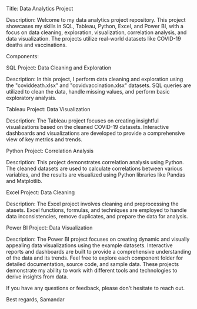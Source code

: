 Title: Data Analytics Project

Description:
Welcome to my data analytics project repository. This project showcases my skills in SQL, Tableau, Python, Excel, and Power BI, with a focus on data cleaning, exploration, visualization, correlation analysis, and data visualization. The projects utilize real-world datasets like COVID-19 deaths and vaccinations.

Components:

SQL Project: Data Cleaning and Exploration

Description: In this project, I perform data cleaning and exploration using the "coviddeath.xlsx" and "covidvaccination.xlsx" datasets. SQL queries are utilized to clean the data, handle missing values, and perform basic exploratory analysis.

Tableau Project: Data Visualization

Description: The Tableau project focuses on creating insightful visualizations based on the cleaned COVID-19 datasets. Interactive dashboards and visualizations are developed to provide a comprehensive view of key metrics and trends.

Python Project: Correlation Analysis

Description: This project demonstrates correlation analysis using Python. The cleaned datasets are used to calculate correlations between various variables, and the results are visualized using Python libraries like Pandas and Matplotlib.

Excel Project: Data Cleaning

Description: The Excel project involves cleaning and preprocessing the atasets. Excel functions, formulas, and techniques are employed to handle data inconsistencies, remove duplicates, and prepare the data for analysis.

Power BI Project: Data Visualization

Description: The Power BI project focuses on creating dynamic and visually appealing data visualizations using the example datasets. Interactive reports and dashboards are built to provide a comprehensive understanding of the data and its trends.
Feel free to explore each component folder for detailed documentation, source code, and sample data. These projects demonstrate my ability to work with different tools and technologies to derive insights from data.

If you have any questions or feedback, please don't hesitate to reach out.

Best regards,
Samandar

